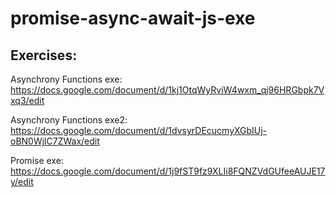 # promise-async-await-js-exe
## Exercises:

Asynchrony Functions exe:
https://docs.google.com/document/d/1kj1OtqWyRviW4wxm_qj96HRGbpk7Vxq3/edit

Asynchrony Functions exe2:
https://docs.google.com/document/d/1dvsyrDEcucmyXGbIUj-oBN0WjlC7ZWax/edit

Promise exe:
https://docs.google.com/document/d/1j9fST9fz9XLIi8FQNZVdGUfeeAUJE17y/edit
